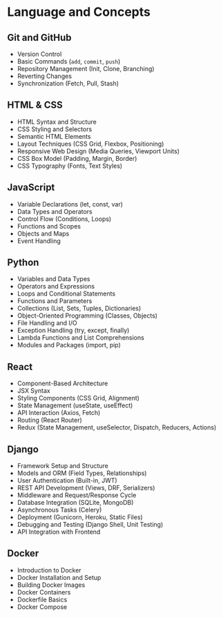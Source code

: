 # Language and Concepts

## Git and GitHub
- Version Control  
- Basic Commands (`add`, `commit`, `push`)  
- Repository Management (Init, Clone, Branching)  
- Reverting Changes  
- Synchronization (Fetch, Pull, Stash)  

## HTML & CSS
- HTML Syntax and Structure  
- CSS Styling and Selectors  
- Semantic HTML Elements  
- Layout Techniques (CSS Grid, Flexbox, Positioning)  
- Responsive Web Design (Media Queries, Viewport Units)  
- CSS Box Model (Padding, Margin, Border)  
- CSS Typography (Fonts, Text Styles)  

## JavaScript
- Variable Declarations (let, const, var)  
- Data Types and Operators  
- Control Flow (Conditions, Loops)  
- Functions and Scopes  
- Objects and Maps  
- Event Handling  

## Python
- Variables and Data Types  
- Operators and Expressions  
- Loops and Conditional Statements  
- Functions and Parameters  
- Collections (List, Sets, Tuples, Dictionaries)  
- Object-Oriented Programming (Classes, Objects)  
- File Handling and I/O  
- Exception Handling (try, except, finally)  
- Lambda Functions and List Comprehensions  
- Modules and Packages (import, pip)  

## React
- Component-Based Architecture  
- JSX Syntax  
- Styling Components (CSS Grid, Alignment)  
- State Management (useState, useEffect)  
- API Interaction (Axios, Fetch)  
- Routing (React Router)  
- Redux (State Management, useSelector, Dispatch, Reducers, Actions)  

## Django
- Framework Setup and Structure  
- Models and ORM (Field Types, Relationships)  
- User Authentication (Built-in, JWT)  
- REST API Development (Views, DRF, Serializers)  
- Middleware and Request/Response Cycle  
- Database Integration (SQLite, MongoDB)  
- Asynchronous Tasks (Celery)  
- Deployment (Gunicorn, Heroku, Static Files)  
- Debugging and Testing (Django Shell, Unit Testing)  
- API Integration with Frontend  

## Docker
- Introduction to Docker  
- Docker Installation and Setup  
- Building Docker Images  
- Docker Containers  
- Dockerfile Basics  
- Docker Compose  

